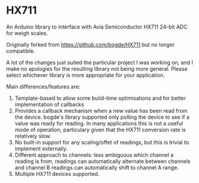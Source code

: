 HX711
=====

An Arduino library to interface with Avia Semiconductor HX711 24-bit ADC for weigh scales. 

Originally forked from https://github.com/bogde/HX711 but no longer compatible.

A lot of the changes just suited the particular project I was working on, and I make no apologies for the resulting library not being more general. Please select whichever library is more appropriate for your application.

Main differences/features are:

1. Template-based to allow some build-time optimisations and for better implementation of callbacks
2. Provides a callback mechanism when a new value has been read from the device. bogde's library supported only polling the device to see if a value was ready for reading. In many applications this is not a useful mode of operation, particulary given that the HX711 conversion rate is relatively slow.
3. No built-in support for any scaling/offet of readings, but this is trivial to implement externally.
4. Different approach to channels: less ambiguous which channel a reading is from, readings can automatically alternate between channels and channel B readings can automatically shift to channel A range.
5. Multiple HX711 devices supported.